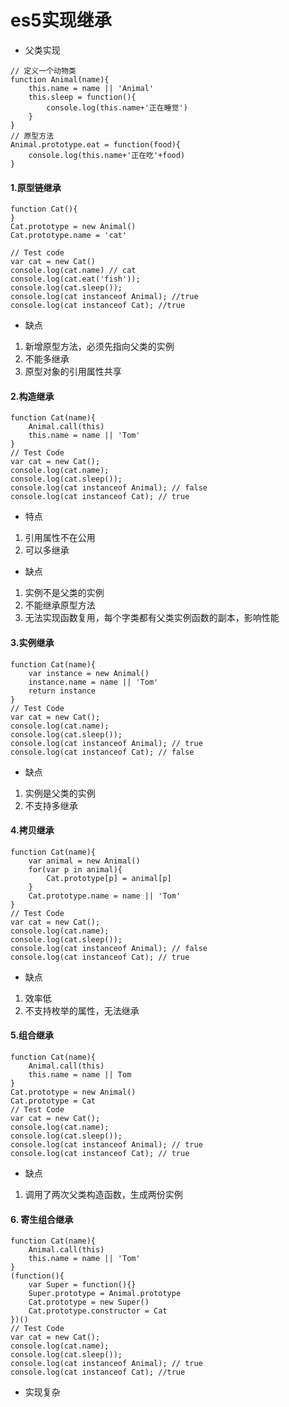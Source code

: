 # es5实现继承
* 父类实现
```
// 定义一个动物类
function Animal(name){
    this.name = name || 'Animal'
    this.sleep = function(){
        console.log(this.name+'正在睡觉')
    }
}
// 原型方法
Animal.prototype.eat = function(food){
    console.log(this.name+'正在吃'+food)
}
```
#### 1.原型链继承
```
function Cat(){
}
Cat.prototype = new Animal()
Cat.prototype.name = 'cat'

// Test code
var cat = new Cat()
console.log(cat.name) // cat
console.log(cat.eat('fish'));
console.log(cat.sleep());
console.log(cat instanceof Animal); //true 
console.log(cat instanceof Cat); //true
```
* 缺点
1. 新增原型方法，必须先指向父类的实例
2. 不能多继承
3. 原型对象的引用属性共享
#### 2.构造继承
```
function Cat(name){
    Animal.call(this)
    this.name = name || 'Tom'
}
// Test Code
var cat = new Cat();
console.log(cat.name);
console.log(cat.sleep());
console.log(cat instanceof Animal); // false
console.log(cat instanceof Cat); // true
```
* 特点
1. 引用属性不在公用
2. 可以多继承
* 缺点
1. 实例不是父类的实例
2. 不能继承原型方法
3. 无法实现函数复用，每个字类都有父类实例函数的副本，影响性能
#### 3.实例继承
```
function Cat(name){
    var instance = new Animal()
    instance.name = name || 'Tom'
    return instance
}
// Test Code
var cat = new Cat();
console.log(cat.name);
console.log(cat.sleep());
console.log(cat instanceof Animal); // true
console.log(cat instanceof Cat); // false
```
* 缺点
1. 实例是父类的实例
2. 不支持多继承
#### 4.拷贝继承
```
function Cat(name){
    var animal = new Animal()
    for(var p in animal){
        Cat.prototype[p] = animal[p]
    }
    Cat.prototype.name = name || 'Tom'
}
// Test Code
var cat = new Cat();
console.log(cat.name);
console.log(cat.sleep());
console.log(cat instanceof Animal); // false
console.log(cat instanceof Cat); // true
```
* 缺点
1. 效率低
2. 不支持枚举的属性，无法继承

#### 5.组合继承
```
function Cat(name){
    Animal.call(this)
    this.name = name || Tom
}
Cat.prototype = new Animal()
Cat.prototype = Cat
// Test Code
var cat = new Cat();
console.log(cat.name);
console.log(cat.sleep());
console.log(cat instanceof Animal); // true
console.log(cat instanceof Cat); // true
```
* 缺点
1. 调用了两次父类构造函数，生成两份实例
#### 6. 寄生组合继承
```
function Cat(name){
    Animal.call(this)
    this.name = name || 'Tom'
}
(function(){
    var Super = function(){}
    Super.prototype = Animal.prototype
    Cat.prototype = new Super()
    Cat.prototype.constructor = Cat
})()
// Test Code
var cat = new Cat();
console.log(cat.name);
console.log(cat.sleep());
console.log(cat instanceof Animal); // true
console.log(cat instanceof Cat); //true
```
* 实现复杂